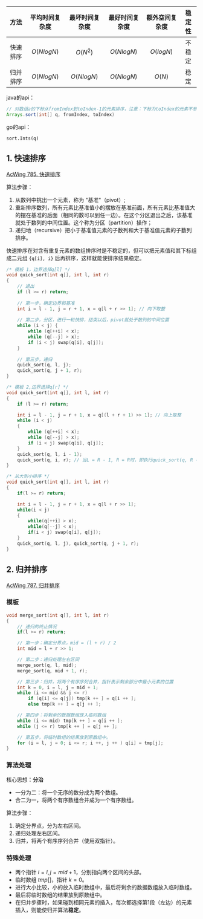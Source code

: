 |   方法   | 平均时间复杂度 | 最坏时间复杂度 | 最好时间复杂度 | 额外空间复杂度 | 稳定性 |
| :------: | :------------: | :------------: | :------------: | :------------: | :----: |
| 快速排序 |   $O(NlogN)$   |    $O(N^2)$    |   $O(NlogN)$   |   $O(logN)$    | 不稳定 |
| 归并排序 |   $O(NlogN)$   |   $O(NlogN)$   |   $O(NlogN)$   |     $O(N)$     |  稳定  |

java的api：

```java
// 对数组a的下标从fromIndex到toIndex-1的元素排序，注意：下标为toIndex的元素不参与排序*
Arrays.sort(int[] q, fromIndex, toIndex)
```

go的api：

```
sort.Ints(q)
```

## 1. 快速排序

[AcWing 785. 快速排序](https://www.acwing.com/problem/content/787/)

算法步骤：

1. 从数列中挑出一个元素，称为 "基准"（pivot）;
2. 重新排序数列，所有元素比基准值小的摆放在基准前面，所有元素比基准值大的摆在基准的后面（相同的数可以到任一边）。在这个分区退出之后，该基准就处于数列的中间位置。这个称为分区（partition）操作；
3. 递归地（recursive）把小于基准值元素的子数列和大于基准值元素的子数列排序。

快速排序在对含有重复元素的数组排序时是不稳定的，但可以把元素值和其下标组成二元组 `{q[i], i}` 后再排序，这样就能使排序结果稳定。


```cpp
/* 模板 1，边界选择q[l] */
void quick_sort(int q[], int l, int r)
{
    // 退出
    if (l >= r) return;
    
    // 第一步，确定边界和基准
    int i = l - 1, j = r + 1, x = q[l + r >> 1]; // 向下取整
    
    // 第二步，分区，进行一轮快排，结束以后，pivot就处于数列的中间位置
    while (i < j) {
        while (q[++i] < x);
		while (q[--j] > x);
        if (i < j) swap(q[i], q[j]);
    }
    
    // 第三步，递归
    quick_sort(q, l, j);
    quick_sort(q, j + 1, r);
}
```

```cpp
/* 模板 2,边界选择q[r] */
void quick_sort(int q[], int l, int r)
{
    if (l >= r) return;

    int i = l - 1, j = r + 1, x = q[(l + r + 1) >> 1]; // 向上取整
    while (i < j)
    {
        while (q[++i] < x);
		while (q[--j] > x);
        if (i < j) swap(q[i], q[j]);
    }
    quick_sort(q, l, i - 1); 
    quick_sort(q, i, r); // 当L = R - 1, R = R时，即执行quick_sort(q, R - 1, R)时，会陷入无限递归，所以上面使用i-1，这里使用i
}
```

```cpp
/* 从大到小排序 */
void quick_sort(int q[], int l, int r)
{
    if(l >= r) return;

    int i = l - 1, j = r + 1, x = q[l + r >> 1];
    while(i < j)
    {
        while(q[++i] > x);
        while(q[--j] < x);
        if(i < j) swap(q[i], q[j]);
    }
    quick_sort(q, l, j), quick_sort(q, j + 1, r);
}
```

## 2. 归并排序

[AcWing 787. 归并排序](https://www.acwing.com/problem/content/789/)

### 模板

```cpp
void merge_sort(int q[], int l, int r)
{
    // 递归的终止情况
    if(l >= r) return;

    // 第一步：确定分界点，mid = (l + r) / 2
    int mid = l + r >> 1;

    // 第二步：递归处理左右区间
    merge_sort(q, l, mid);
    merge_sort(q, mid + 1, r);

    // 第三步：归并，将两个有序序列合并，指针表示剩余部分中最小元素的位置
    int k = 0, i = l, j = mid + 1;
    while (i <= mid && j <= r)
        if (q[i] <= q[j]) tmp[k ++ ] = q[i ++ ];
        else tmp[k ++ ] = q[j ++ ];

    // 第四步：将剩余的数据数组放入临时数组
    while (i <= mid) tmp[k ++ ] = q[i ++ ];
    while (j <= r) tmp[k ++ ] = q[j ++ ];

    // 第五步，将临时数组的结果放到原数组中。
    for (i = l, j = 0; i <= r; i ++, j ++ ) q[i] = tmp[j];
}
```

### 算法处理

核心思想：**分治**

+ 一分为二：将一个无序的数分成为两个数组。
+ 合二为一，将两个有序数组合并成为一个有序数组。

算法步骤：

1. 确定分界点，分为左右区间。
2. 递归处理左右区间。
3. 归并，将两个有序序列合并（使用双指针）。

### 特殊处理

+ 两个指针 $i = l, j = mid + 1$，分别指向两个区间的头部。
+ 临时数组 $tmp[]$，指针 $k=0$。
+ 进行大小比较，小的放入临时数组中，最后将剩余的数据数组放入临时数组。
+ 最后将临时数组的结果放到原数组中。
+ 在归并步骤时，如果碰到相同元素的插入，每次都选择第1段（左边）的元素插入，则能使归并算法**稳定**。









